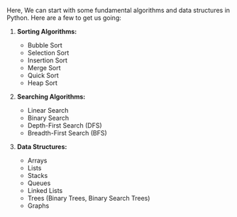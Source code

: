 Here, We can start with some fundamental algorithms and data structures in Python. Here are a few to get us going:

1. **Sorting Algorithms:**
   - Bubble Sort
   - Selection Sort
   - Insertion Sort
   - Merge Sort
   - Quick Sort
   - Heap Sort

2. **Searching Algorithms:**
   - Linear Search
   - Binary Search
   - Depth-First Search (DFS)
   - Breadth-First Search (BFS)

3. **Data Structures:**
   - Arrays
   - Lists
   - Stacks
   - Queues
   - Linked Lists
   - Trees (Binary Trees, Binary Search Trees)
   - Graphs

